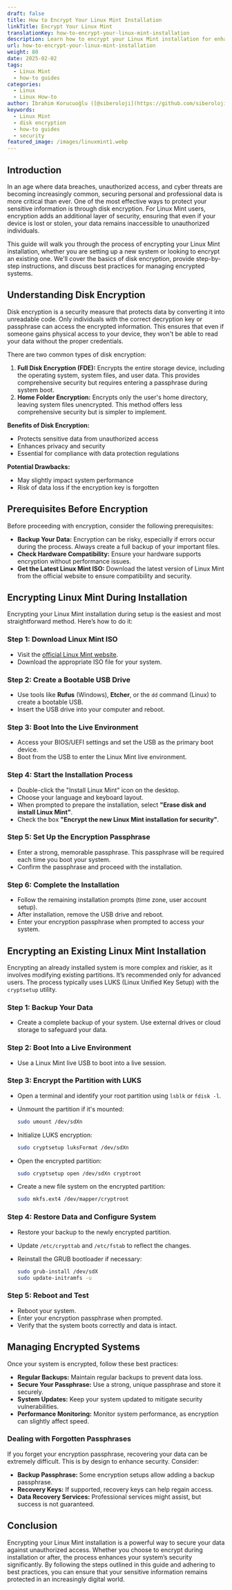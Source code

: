```yaml
---
draft: false
title: How to Encrypt Your Linux Mint Installation
linkTitle: Encrypt Your Linux Mint
translationKey: how-to-encrypt-your-linux-mint-installation
description: Learn how to encrypt your Linux Mint installation for enhanced security. This guide covers the benefits of disk encryption, step-by-step instructions for encrypting during installation or on an existing system, and best practices for managing encrypted systems.
url: how-to-encrypt-your-linux-mint-installation
weight: 80
date: 2025-02-02
tags:
  - Linux Mint
  - how-to guides
categories:
  - Linux
  - Linux How-to
author: İbrahim Korucuoğlu ([@siberoloji](https://github.com/siberoloji))
keywords:
  - Linux Mint
  - disk encryption
  - how-to guides
  - security
featured_image: /images/linuxmint1.webp
---
```

## Introduction

In an age where data breaches, unauthorized access, and cyber threats are becoming increasingly common, securing personal and professional data is more critical than ever. One of the most effective ways to protect your sensitive information is through disk encryption. For Linux Mint users, encryption adds an additional layer of security, ensuring that even if your device is lost or stolen, your data remains inaccessible to unauthorized individuals.

This guide will walk you through the process of encrypting your Linux Mint installation, whether you are setting up a new system or looking to encrypt an existing one. We'll cover the basics of disk encryption, provide step-by-step instructions, and discuss best practices for managing encrypted systems.

## Understanding Disk Encryption

Disk encryption is a security measure that protects data by converting it into unreadable code. Only individuals with the correct decryption key or passphrase can access the encrypted information. This ensures that even if someone gains physical access to your device, they won't be able to read your data without the proper credentials.

There are two common types of disk encryption:

1. **Full Disk Encryption (FDE):** Encrypts the entire storage device, including the operating system, system files, and user data. This provides comprehensive security but requires entering a passphrase during system boot.
2. **Home Folder Encryption:** Encrypts only the user's home directory, leaving system files unencrypted. This method offers less comprehensive security but is simpler to implement.

**Benefits of Disk Encryption:**

- Protects sensitive data from unauthorized access
- Enhances privacy and security
- Essential for compliance with data protection regulations

**Potential Drawbacks:**

- May slightly impact system performance
- Risk of data loss if the encryption key is forgotten

## Prerequisites Before Encryption

Before proceeding with encryption, consider the following prerequisites:

- **Backup Your Data:** Encryption can be risky, especially if errors occur during the process. Always create a full backup of your important files.
- **Check Hardware Compatibility:** Ensure your hardware supports encryption without performance issues.
- **Get the Latest Linux Mint ISO:** Download the latest version of Linux Mint from the official website to ensure compatibility and security.

## Encrypting Linux Mint During Installation

Encrypting your Linux Mint installation during setup is the easiest and most straightforward method. Here’s how to do it:

### Step 1: Download Linux Mint ISO

- Visit the [official Linux Mint website](https://www.linuxmint.com/).
- Download the appropriate ISO file for your system.

### Step 2: Create a Bootable USB Drive

- Use tools like **Rufus** (Windows), **Etcher**, or the `dd` command (Linux) to create a bootable USB.
- Insert the USB drive into your computer and reboot.

### Step 3: Boot Into the Live Environment

- Access your BIOS/UEFI settings and set the USB as the primary boot device.
- Boot from the USB to enter the Linux Mint live environment.

### Step 4: Start the Installation Process

- Double-click the "Install Linux Mint" icon on the desktop.
- Choose your language and keyboard layout.
- When prompted to prepare the installation, select **"Erase disk and install Linux Mint"**.
- Check the box **"Encrypt the new Linux Mint installation for security"**.

### Step 5: Set Up the Encryption Passphrase

- Enter a strong, memorable passphrase. This passphrase will be required each time you boot your system.
- Confirm the passphrase and proceed with the installation.

### Step 6: Complete the Installation

- Follow the remaining installation prompts (time zone, user account setup).
- After installation, remove the USB drive and reboot.
- Enter your encryption passphrase when prompted to access your system.

## Encrypting an Existing Linux Mint Installation

Encrypting an already installed system is more complex and riskier, as it involves modifying existing partitions. It’s recommended only for advanced users. The process typically uses LUKS (Linux Unified Key Setup) with the `cryptsetup` utility.

### Step 1: Backup Your Data

- Create a complete backup of your system. Use external drives or cloud storage to safeguard your data.

### Step 2: Boot Into a Live Environment

- Use a Linux Mint live USB to boot into a live session.

### Step 3: Encrypt the Partition with LUKS

- Open a terminal and identify your root partition using `lsblk` or `fdisk -l`.
- Unmount the partition if it's mounted:

  ```bash
  sudo umount /dev/sdXn
  ```

- Initialize LUKS encryption:

  ```bash
  sudo cryptsetup luksFormat /dev/sdXn
  ```

- Open the encrypted partition:

  ```bash
  sudo cryptsetup open /dev/sdXn cryptroot
  ```

- Create a new file system on the encrypted partition:

  ```bash
  sudo mkfs.ext4 /dev/mapper/cryptroot
  ```

### Step 4: Restore Data and Configure System

- Restore your backup to the newly encrypted partition.
- Update `/etc/crypttab` and `/etc/fstab` to reflect the changes.
- Reinstall the GRUB bootloader if necessary:

  ```bash
  sudo grub-install /dev/sdX
  sudo update-initramfs -u
  ```

### Step 5: Reboot and Test

- Reboot your system.
- Enter your encryption passphrase when prompted.
- Verify that the system boots correctly and data is intact.

## Managing Encrypted Systems

Once your system is encrypted, follow these best practices:

- **Regular Backups:** Maintain regular backups to prevent data loss.
- **Secure Your Passphrase:** Use a strong, unique passphrase and store it securely.
- **System Updates:** Keep your system updated to mitigate security vulnerabilities.
- **Performance Monitoring:** Monitor system performance, as encryption can slightly affect speed.

### Dealing with Forgotten Passphrases

If you forget your encryption passphrase, recovering your data can be extremely difficult. This is by design to enhance security. Consider:

- **Backup Passphrase:** Some encryption setups allow adding a backup passphrase.
- **Recovery Keys:** If supported, recovery keys can help regain access.
- **Data Recovery Services:** Professional services might assist, but success is not guaranteed.

## Conclusion

Encrypting your Linux Mint installation is a powerful way to secure your data against unauthorized access. Whether you choose to encrypt during installation or after, the process enhances your system’s security significantly. By following the steps outlined in this guide and adhering to best practices, you can ensure that your sensitive information remains protected in an increasingly digital world.
